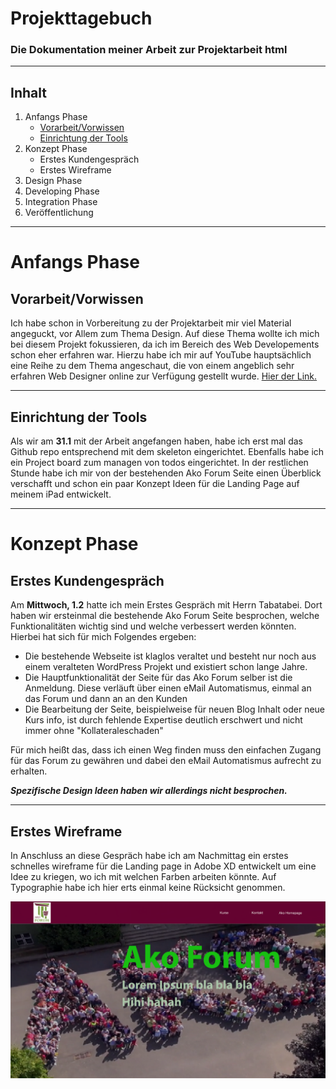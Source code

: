 # Projekttagebuch

### Die Dokumentation meiner Arbeit zur Projektarbeit html 

---

## Inhalt

1. Anfangs Phase
    - [Vorarbeit/Vorwissen](#vorwissen)
    - [Einrichtung der Tools](#einrichtung)
2. Konzept Phase
    - Erstes Kundengespräch
    - Erstes Wireframe
3. Design Phase
4. Developing Phase
5. Integration Phase
6. Veröffentlichung

---

# Anfangs Phase

## Vorarbeit/Vorwissen <a name="vorwissen"></a>

Ich habe schon in Vorbereitung zu der Projektarbeit mir viel Material angeguckt, vor Allem zum Thema Design. Auf diese Thema wollte ich mich bei diesem Projekt fokussieren, da ich im Bereich des Web Developements schon eher erfahren war. Hierzu habe ich mir auf YouTube hauptsächlich eine Reihe zu dem Thema angeschaut, die von einem angeblich sehr erfahren Web Designer online zur Verfügung gestellt wurde. [Hier der Link.](https://www.youtube.com/playlist?list=PLXC_gcsKLD6n7p6tHPBxsKjN5hA_quaPI)

---

## <a name="einrichtung"></a> Einrichtung der Tools 

Als wir am **31.1** mit der Arbeit angefangen haben, habe ich erst mal das Github repo entsprechend mit dem skeleton eingerichtet. Ebenfalls habe ich ein Project board zum managen von todos eingerichtet. In der restlichen Stunde habe ich mir von der bestehenden Ako Forum Seite einen Überblick verschafft und schon ein paar Konzept Ideen für die Landing Page auf meinem iPad entwickelt. 

--- 

# Konzept Phase

## Erstes Kundengespräch

Am **Mittwoch, 1.2** hatte ich mein Erstes Gespräch mit Herrn Tabatabei. Dort haben wir ersteinmal die bestehende Ako Forum Seite besprochen, welche Funktionalitäten wichtig sind und welche verbessert werden könnten. Hierbei hat sich für mich Folgendes ergeben:

- Die bestehende Webseite ist klaglos veraltet und besteht nur noch aus einem veralteten WordPress Projekt und existiert schon lange Jahre. 
- Die Hauptfunktionalität der Seite für das Ako Forum selber ist die Anmeldung. Diese verläuft über einen eMail Automatismus, einmal an das Forum und dann an an den Kunden
- Die Bearbeitung der Seite, beispielweise für neuen Blog Inhalt oder neue Kurs info, ist durch fehlende Expertise deutlich erschwert und nicht immer ohne "Kollateraleschaden"

Für mich heißt das, dass ich einen Weg finden muss den einfachen Zugang für das Forum zu gewähren und dabei den eMail Automatismus aufrecht zu erhalten.

***Spezifische Design Ideen haben wir allerdings nicht besprochen.***

---

## Erstes Wireframe

In Anschluss an diese Gespräch habe ich am Nachmittag ein erstes schnelles wireframe für die Landing page in Adobe XD entwickelt um eine Idee zu kriegen, wo ich mit welchen Farben arbeiten könnte. Auf Typographie habe ich hier erts einmal keine Rücksicht genommen. 

![Der 1. entwurf der Landing Page in XD](./forumErstesWireframe.png)